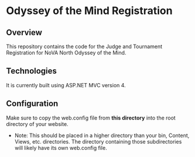 # Odyssey of the Mind Registration

## Overview

This repository contains the code for the Judge and Tournament Registration for NoVA North Odyssey of the Mind.

## Technologies

It is currently built using ASP.NET MVC version 4.

## Configuration

Make sure to copy the web.config file from **this directory** into the root directory of your website.

* Note: This should be placed in a higher directory than your bin, Content, Views, etc. directories.  The directory containing those subdirectories will likely have its own web.config file.
